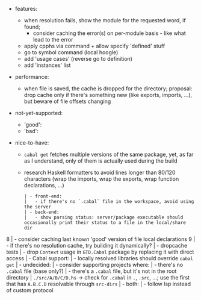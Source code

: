 - features:
  - when resolution fails, show the module for the requested word, if found;
    - consider caching the error(s) on per-module basis - like what lead to the error
  - apply cpphs via command + allow specify 'defined' stuff
  - go to symbol command (local hoogle)
  - add 'usage cases' (reverse go to definition)
  - add 'instances' list

- performance:
  - when file is saved, the cache is dropped for the directory;
    proposal: drop cache only if there's something new (like exports, imports, ...), but beware of file offsets changing

- not-yet-supported:
  - 'good':
  - 'bad':

- nice-to-have:
  - `cabal get` fetches multiple versions of the same package, yet, as far as I understand, only of them is actually used during the build
  - research Haskell formatters to avoid lines longer than 80/120 characters (wrap the imports, wrap the exports, wrap function declarations, ...)

		| - front-end:
		|   - if there's no `.cabal` file in the workspace, avoid using the server
		| - back-end:
		|   - show parsing status: server/package executable should occasionally print their status to a file in the local/share dir
8		|   - consider caching last known 'good' version of file local declarations
9   |   - if there's no resolution cache, try building it dynamically?
    |   - dropcache tests
    |   - drop `Context` usage in `GTD.Cabal` package by replacing it with direct access
    |   - Cabal support:
    |     - locally resolved libraries should override `cabal get`
		| - undecided:
		|   - consider supporting projects where:
		|     - there's no `.cabal` file (base only?)
		|     - there's a `.cabal` file, but it's not in the root directory
		|       `./src/A/B/C/D.hs` -> check for `.cabal` in `.`, `.src`, ...; use the first that has `A.B.C.D` resolvable through `src-dirs`
  	| - both:
  	|   - follow lsp instead of custom protocol
